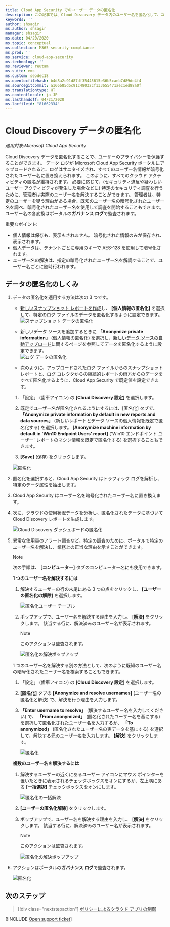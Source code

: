 ```yaml
---
title: Cloud App Security でのユーザー データの匿名化
description: この記事では、Cloud Discovery データ内のユーザー名を匿名化して、ユーザーのプライバシーを保護する方法について説明します。
keywords: ''
author: shsagir
ms.author: shsagir
manager: shsagir
ms.date: 04/20/2020
ms.topic: conceptual
ms.collection: M365-security-compliance
ms.prod: ''
ms.service: cloud-app-security
ms.technology: ''
ms.reviewer: reutam
ms.suite: ems
ms.custom: seodec18
ms.openlocfilehash: b4d8a2c91d87df35445615e36b5caeb7d89de4f4
ms.sourcegitcommit: a166b85d5c91c48032cf133655471aec1ed88a0f
ms.translationtype: HT
ms.contentlocale: ja-JP
ms.lasthandoff: 04/21/2020
ms.locfileid: "81662334"
---
```

# <a name="cloud-discovery-data-anonymization"></a>Cloud Discovery データの匿名化

*適用対象:Microsoft Cloud App Security*

Cloud Discovery データを匿名化することで、ユーザーのプライバシーを保護することができます。 データ ログが Microsoft Cloud App Security ポータルにアップロードされると、ログはサニタイズされ、すべてのユーザー名情報が暗号化されたユーザー名に置き換えられます。 このように、すべてのクラウド アクティビティの匿名が維持されます。 必要に応じて、(セキュリティ違反や疑わしいユーザー アクティビティが発生した場合などに) 特定のセキュリティ調査を行うために、管理者は実際のユーザー名を解決することができます。 管理者は、特定のユーザーを疑う理由がある場合、既知のユーザー名の暗号化されたユーザー名を調べ、暗号化されたユーザー名を使用して調査を開始することもできます。 ユーザー名の各変換はポータルの**ガバナンス ログ**で監査されます。

重要なポイント:

- 個人情報は保存も、表示もされません。 暗号化された情報のみが保存され、表示されます。
- 個人データは、テナントごとに専用のキーで AES-128 を使用して暗号化されます。
- ユーザー名の解決は、指定の暗号化されたユーザー名を解読することで、ユーザー名ごとに随時行われます。

## <a name="how-data-anonymization-works"></a>データの匿名化のしくみ

1. データの匿名化を適用する方法は次の 3 つです。

    - [新しいスナップショット レポートを作成](create-snapshot-cloud-discovery-reports.md)し、 **[個人情報の匿名化]** を選択して、特定のログ ファイルのデータを匿名化するように設定できます。  
    ![スナップショット データの匿名化](media/anonymize-log.png)

    - 新しいデータ ソースを追加するときに **「Anonymize private information」** (個人情報の匿名化) を選択し、[新しいデータ ソースの自動アップロード](configure-automatic-log-upload-for-continuous-reports.md)に関するページを参照してデータを匿名化するように設定できます。  
    ![ログ データの匿名化](media/anonymize-autolog.png)

    - 次のように、アップロードされたログ ファイルからのスナップショット レポートと、ログ コレクタからの継続的レポートの両方からのデータをすべて匿名化するように、Cloud App Security で既定値を設定できます。

    1. 「設定」 (歯車アイコン) の **[Cloud Discovery 設定]** を選択します。

    2. 既定でユーザー名が匿名化されるようにするには、[匿名化] タブで、 **「Anonymize private information by default in new reports and data sources」** (新しいレポートとデータ ソースの個人情報を既定で匿名化する) を選択します。 **[Anonymize machine information by default in 'Win10 Endpoint Users' report]** \('Win10 エンドポイント ユーザー' レポートのマシン情報を既定で匿名化する\) を選択することもできます。
    3. **[Save]** (保存) をクリックします。

    ![匿名化](media/anonymizer1.png)

2. 匿名化を選択すると、Cloud App Security はトラフィック ログを解析し、特定のデータ属性を抽出します。
3. Cloud App Security はユーザー名を暗号化されたユーザー名に置き換えます。
4. 次に、クラウドの使用状況データを分析し、匿名化されたデータに基づいて Cloud Discovery レポートを生成します。

    ![Cloud Discovery ダッシュボードの匿名化](media/anonymize-dashboard.png)

5. 異常な使用量のアラート調査など、特定の調査のために、ポータルで特定のユーザー名を解決し、業務上の正当な理由を示すことができます。

    > [!NOTE]
    > 次の手順は、 **[コンピューター]** タブのコンピューター名にも使用できます。

    **1 つのユーザー名を解決するには**

    1. 解決するユーザーの行の末尾にある 3 つの点をクリックし、 **[ユーザーの匿名化の解除]** を選択します。

        ![匿名化ユーザー テーブル](media/anonymize-user-table.png)

    1. ポップアップで、ユーザー名を解決する理由を入力し、 **[解決]** をクリックします。 該当する行に、解決済みのユーザー名が表示されます。

        > [!NOTE]
        > このアクションは監査されます。

        ![匿名化の解決ポップアップ](media/anonymize-resolve-dialog.png)

    1 つのユーザー名を解決する別の方法として、次のように既知のユーザー名の暗号化されたユーザー名を検索することもできます。

    1. 「設定」 (歯車アイコン) の **[Cloud Discovery 設定]** を選択します。

    1. **[匿名化]** タブの **[Anonymize and resolve usernames]** \(ユーザー名の匿名化と解決\) で、解決を行う理由を入力します。
    1. **「Enter username to resolve」** (解決するユーザー名を入力してください) で、 **「From anonymized」** (匿名化されたユーザー名を基にする) を選択して匿名化されたユーザー名を入力するか、 **「To anonymized」** (匿名化されたユーザー名の実データを基にする) を選択して、解決する元のユーザー名を入力します。 **[解決]** をクリックします。

        ![匿名化](media/anonymizer.png)

    **複数のユーザー名を解決するには**

    1. 解決するユーザーの近くにあるユーザー アイコンにマウス ポインターを置いたときに表示されるチェックボックスをオンにするか、左上隅にある **[一括選択]** チェックボックスをオンにします。

        ![匿名化の一括解決](media/anonymize-bulk-resolve.png)

    1. **[ユーザーの匿名化解除]** をクリックします。
    1. ポップアップで、ユーザー名を解決する理由を入力し、 **[解決]** をクリックします。 該当する行に、解決済みのユーザー名が表示されます。

        > [!NOTE]
        > このアクションは監査されます。

        ![匿名化の解決ポップアップ](media/anonymize-resolve-dialog.png)

6. アクションはポータルの**ガバナンス ログ**で監査されます。

    ![匿名化](media/anonymize-gov-log.png)

## <a name="next-steps"></a>次のステップ

> [!div class="nextstepaction"]
> [ポリシーによるクラウド アプリの制御](control-cloud-apps-with-policies.md)

[!INCLUDE [Open support ticket](includes/support.md)]
